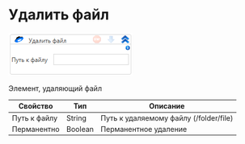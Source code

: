 # Удалить файл

![](../../../../resources/activities/extra/labvs/yandexdisk/image-520.png)

Элемент, удаляющий файл

| Свойство     | Тип     | Описание                               |
| ------------ | ------- | -------------------------------------- |
| Путь к файлу | String  | Путь к удаляемому файлу (/folder/file) |
| Перманентно  | Boolean | Перманентное удаление                  |
